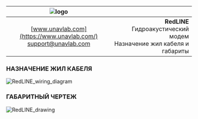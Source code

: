 | ![logo](https://ucnl.github.io/documentation/sm_logo.png) |  |
| :---: | ---: |
| [www.unavlab.com](https://www.unavlab.com/) <br/> [support@unavlab.com](mailto:support@unavlab.com) | **RedLINE** Гидроакустический модем <br/> Назначение жил кабеля и габариты |

<div style="page-break-after: always;"></div>

### НАЗНАЧЕНИЕ ЖИЛ КАБЕЛЯ
![RedLINE_wiring_diagram](https://ucnl.github.io/documentation/RedLINE_wiring_diagram_ru.png)
<div style="page-break-after: always;"></div>

### ГАБАРИТНЫЙ ЧЕРТЕЖ
![RedLINE_drawing](https://ucnl.github.io/documentation/RedLINE_drawings.png)


